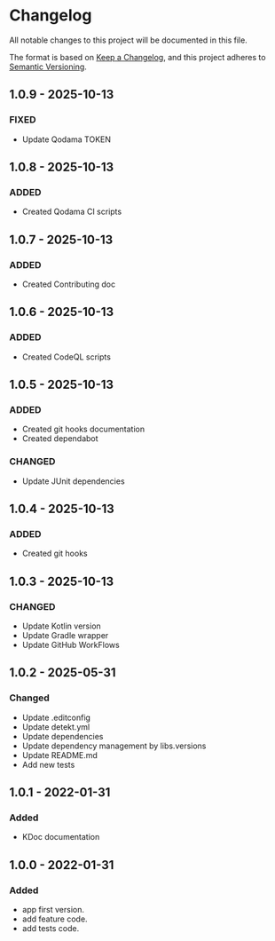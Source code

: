 # Changelog

All notable changes to this project will be documented in this file.

The format is based on [Keep a Changelog](https://keepachangelog.com/en/1.0.0/), and this project adheres
to [Semantic Versioning](https://semver.org/spec/v2.0.0.html).

## 1.0.9 - 2025-10-13

### FIXED

- Update Qodama TOKEN

## 1.0.8 - 2025-10-13

### ADDED

- Created Qodama CI scripts

## 1.0.7 - 2025-10-13

### ADDED

- Created Contributing doc

## 1.0.6 - 2025-10-13

### ADDED

- Created CodeQL scripts

## 1.0.5 - 2025-10-13

### ADDED

- Created git hooks documentation
- Created dependabot

### CHANGED

- Update JUnit dependencies

## 1.0.4 - 2025-10-13

### ADDED

- Created git hooks

## 1.0.3 - 2025-10-13

### CHANGED

- Update Kotlin version
- Update Gradle wrapper
- Update GitHub WorkFlows

## 1.0.2 - 2025-05-31

### Changed

- Update .editconfig
- Update detekt.yml
- Update dependencies
- Update dependency management by libs.versions
- Update README.md
- Add new tests

## 1.0.1 - 2022-01-31

### Added

- KDoc documentation

## 1.0.0 - 2022-01-31

### Added

- app first version.
- add feature code.
- add tests code.
